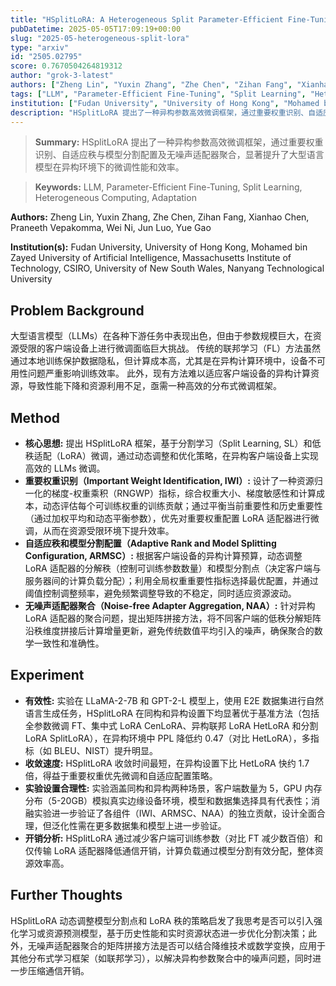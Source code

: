 ```yaml
---
title: "HSplitLoRA: A Heterogeneous Split Parameter-Efficient Fine-Tuning Framework for Large Language Models"
pubDatetime: 2025-05-05T17:09:19+00:00
slug: "2025-05-heterogeneous-split-lora"
type: "arxiv"
id: "2505.02795"
score: 0.7670504264819312
author: "grok-3-latest"
authors: ["Zheng Lin", "Yuxin Zhang", "Zhe Chen", "Zihan Fang", "Xianhao Chen", "Praneeth Vepakomma", "Wei Ni", "Jun Luo", "Yue Gao"]
tags: ["LLM", "Parameter-Efficient Fine-Tuning", "Split Learning", "Heterogeneous Computing", "Adaptation"]
institution: ["Fudan University", "University of Hong Kong", "Mohamed bin Zayed University of Artificial Intelligence", "Massachusetts Institute of Technology", "CSIRO", "University of New South Wales", "Nanyang Technological University"]
description: "HSplitLoRA 提出了一种异构参数高效微调框架，通过重要权重识别、自适应秩与模型分割配置及无噪声适配器聚合，显著提升了大型语言模型在异构环境下的微调性能和效率。"
---
```


> **Summary:** HSplitLoRA 提出了一种异构参数高效微调框架，通过重要权重识别、自适应秩与模型分割配置及无噪声适配器聚合，显著提升了大型语言模型在异构环境下的微调性能和效率。 

> **Keywords:** LLM, Parameter-Efficient Fine-Tuning, Split Learning, Heterogeneous Computing, Adaptation

**Authors:** Zheng Lin, Yuxin Zhang, Zhe Chen, Zihan Fang, Xianhao Chen, Praneeth Vepakomma, Wei Ni, Jun Luo, Yue Gao

**Institution(s):** Fudan University, University of Hong Kong, Mohamed bin Zayed University of Artificial Intelligence, Massachusetts Institute of Technology, CSIRO, University of New South Wales, Nanyang Technological University


## Problem Background

大型语言模型（LLMs）在各种下游任务中表现出色，但由于参数规模巨大，在资源受限的客户端设备上进行微调面临巨大挑战。
传统的联邦学习（FL）方法虽然通过本地训练保护数据隐私，但计算成本高，尤其是在异构计算环境中，设备不可用性问题严重影响训练效率。
此外，现有方法难以适应客户端设备的异构计算资源，导致性能下降和资源利用不足，亟需一种高效的分布式微调框架。

## Method

*   **核心思想:** 提出 HSplitLoRA 框架，基于分割学习（Split Learning, SL）和低秩适配（LoRA）微调，通过动态调整和优化策略，在异构客户端设备上实现高效的 LLMs 微调。
*   **重要权重识别（Important Weight Identification, IWI）:** 设计了一种资源归一化的梯度-权重乘积（RNGWP）指标，综合权重大小、梯度敏感性和计算成本，动态评估每个可训练权重的训练贡献；通过平衡当前重要性和历史重要性（通过加权平均和动态平衡参数），优先对重要权重配置 LoRA 适配器进行微调，从而在资源受限环境下提升效率。
*   **自适应秩和模型分割配置（Adaptive Rank and Model Splitting Configuration, ARMSC）:** 根据客户端设备的异构计算预算，动态调整 LoRA 适配器的分解秩（控制可训练参数数量）和模型分割点（决定客户端与服务器间的计算负载分配）；利用全局权重重要性指标选择最优配置，并通过阈值控制调整频率，避免频繁调整导致的不稳定，同时适应资源波动。
*   **无噪声适配器聚合（Noise-free Adapter Aggregation, NAA）:** 针对异构 LoRA 适配器的聚合问题，提出矩阵拼接方法，将不同客户端的低秩分解矩阵沿秩维度拼接后计算增量更新，避免传统数值平均引入的噪声，确保聚合的数学一致性和准确性。

## Experiment

*   **有效性:** 实验在 LLaMA-2-7B 和 GPT-2-L 模型上，使用 E2E 数据集进行自然语言生成任务，HSplitLoRA 在同构和异构设置下均显著优于基准方法（包括全参数微调 FT、集中式 LoRA CenLoRA、异构联邦 LoRA HetLoRA 和分割 LoRA SplitLoRA），在异构环境中 PPL 降低约 0.47（对比 HetLoRA），多指标（如 BLEU、NIST）提升明显。
*   **收敛速度:** HSplitLoRA 收敛时间最短，在异构设置下比 HetLoRA 快约 1.7 倍，得益于重要权重优先微调和自适应配置策略。
*   **实验设置合理性:** 实验涵盖同构和异构两种场景，客户端数量为 5，GPU 内存分布（5-20GB）模拟真实边缘设备环境，模型和数据集选择具有代表性；消融实验进一步验证了各组件（IWI、ARMSC、NAA）的独立贡献，设计全面合理，但泛化性需在更多数据集和模型上进一步验证。
*   **开销分析:** HSplitLoRA 通过减少客户端可训练参数（对比 FT 减少数百倍）和仅传输 LoRA 适配器降低通信开销，计算负载通过模型分割有效分配，整体资源效率高。

## Further Thoughts

HSplitLoRA 动态调整模型分割点和 LoRA 秩的策略启发了我思考是否可以引入强化学习或资源预测模型，基于历史性能和实时资源状态进一步优化分割决策；此外，无噪声适配器聚合的矩阵拼接方法是否可以结合降维技术或数学变换，应用于其他分布式学习框架（如联邦学习），以解决异构参数聚合中的噪声问题，同时进一步压缩通信开销。